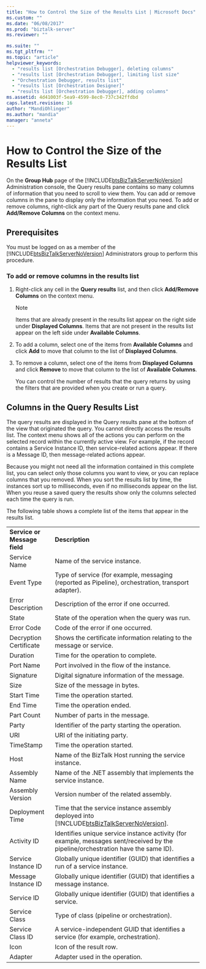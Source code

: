 ```yaml
---
title: "How to Control the Size of the Results List | Microsoft Docs"
ms.custom: ""
ms.date: "06/08/2017"
ms.prod: "biztalk-server"
ms.reviewer: ""

ms.suite: ""
ms.tgt_pltfrm: ""
ms.topic: "article"
helpviewer_keywords: 
  - "results list [Orchestration Debugger], deleting columns"
  - "results list [Orchestration Debugger], limiting list size"
  - "Orchestration Debugger, results list"
  - "results list [Orchestration Designer]"
  - "results list [Orchestration Debugger], adding columns"
ms.assetid: 4d41003f-5ea9-4599-8ec0-737c342ffdbd
caps.latest.revision: 16
author: "MandiOhlinger"
ms.author: "mandia"
manager: "anneta"
---
```

# How to Control the Size of the Results List
On the **Group Hub** page of the [!INCLUDE[btsBizTalkServerNoVersion](../includes/btsbiztalkservernoversion-md.md)] Administration console, the Query results pane contains so many columns of information that you need to scroll to view them. You can add or remove columns in the pane to display only the information that you need. To add or remove columns, right-click any part of the Query results pane and click **Add/Remove Columns** on the context menu.  

## Prerequisites  
 You must be logged on as a member of the [!INCLUDE[btsBizTalkServerNoVersion](../includes/btsbiztalkservernoversion-md.md)] Administrators group to perform this procedure.  

### To add or remove columns in the results list  

1. Right-click any cell in the **Query results** list, and then click **Add/Remove Columns** on the context menu.  

   > [!NOTE]
   >  Items that are already present in the results list appear on the right side under **Displayed Columns**. Items that are not present in the results list appear on the left side under **Available Columns**.  

2. To add a column, select one of the items from **Available Columns** and click **Add** to move that column to the list of **Displayed Columns**.  

3. To remove a column, select one of the items from **Displayed Columns** and click **Remove** to move that column to the list of **Available Columns**.  

   You can control the number of results that the query returns by using the filters that are provided when you create or run a query.  

## Columns in the Query Results List  
 The query results are displayed in the Query results pane at the bottom of the view that originated the query. You cannot directly access the results list. The context menu shows all of the actions you can perform on the selected record within the currently active view. For example, if the record contains a Service Instance ID, then service-related actions appear. If there is a Message ID, then message-related actions appear.  

 Because you might not need all the information contained in this complete list, you can select only those columns you want to view, or you can replace columns that you removed. When you sort the results list by time, the instances sort up to milliseconds, even if no milliseconds appear on the list. When you reuse a saved query the results show only the columns selected each time the query is run.  

 The following table shows a complete list of the items that appear in the results list.  


|                              |                                                                                                                                           |
|------------------------------|-------------------------------------------------------------------------------------------------------------------------------------------|
| **Service or Message field** |                                                              **Description**                                                              |
|         Service Name         |                                                       Name of the service instance.                                                       |
|          Event Type          |                    Type of service (for example, messaging (reported as Pipeline), orchestration, transport adapter).                     |
|      Error Description       |                                                 Description of the error if one occurred.                                                 |
|            State             |                                              State of the operation when the query was run.                                               |
|          Error Code          |                                                    Code of the error if one occurred.                                                     |
|    Decryption Certificate    |                                   Shows the certificate information relating to the message or service.                                   |
|           Duration           |                                                    Time for the operation to complete.                                                    |
|          Port Name           |                                                Port involved in the flow of the instance.                                                 |
|          Signature           |                                               Digital signature information of the message.                                               |
|             Size             |                                                       Size of the message in bytes.                                                       |
|          Start Time          |                                                        Time the operation started.                                                        |
|           End Time           |                                                         Time the operation ended.                                                         |
|          Part Count          |                                                      Number of parts in the message.                                                      |
|            Party             |                                              Identifier of the party starting the operation.                                              |
|             URI              |                                                       URI of the initiating party.                                                        |
|          TimeStamp           |                                                        Time the operation started.                                                        |
|             Host             |                                          Name of the BizTalk Host running the service instance.                                           |
|        Assembly Name         |                                      Name of the .NET assembly that implements the service instance.                                      |
|       Assembly Version       |                                                  Version number of the related assembly.                                                  |
|       Deployment Time        | Time that the service instance assembly deployed into [!INCLUDE[btsBizTalkServerNoVersion](../includes/btsbiztalkservernoversion-md.md)]. |
|         Activity ID          |     Identifies unique service instance activity (for example, messages sent/received by the pipeline/orchestration have the same ID).     |
|     Service Instance ID      |                              Globally unique identifier (GUID) that identifies a run of a service instance.                               |
|     Message Instance ID      |                                   Globally unique identifier (GUID) that identifies a message instance.                                   |
|          Service ID          |                                       Globally unique identifier (GUID) that identifies a service.                                        |
|        Service Class         |                                                Type of class (pipeline or orchestration).                                                 |
|       Service Class ID       |                            A service-independent GUID that identifies a service (for example, orchestration).                             |
|             Icon             |                                                          Icon of the result row.                                                          |
|           Adapter            |                                                      Adapter used in the operation.                                                       |

